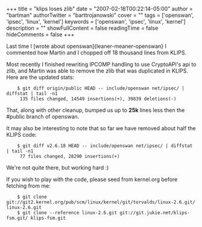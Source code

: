 +++
title = "klips loses zlib"
date = "2007-02-18T00:22:14-05:00"
author = "bartman"
authorTwitter = "barttrojanowski"
cover = ""
tags = ['openswan', 'ipsec', 'linux', 'kernel']
keywords = ['openswan', 'ipsec', 'linux', 'kernel']
description = ""
showFullContent = false
readingTime = false
hideComments = false
+++

Last time I [wrote about openswan]{leaner-meaner-openswan} I commented how Martin and I chopped off 
18 thousand lines from KLIPS.

Most recently I finished rewriting IPCOMP handling to use CryptoAPI's api to zlib, and Martin was able
to remove the zlib that was duplicated in KLIPS.  Here are the updated stats:

        $ git diff origin/public HEAD -- include/openswan net/ipsec/ | diffstat | tail -n1
         135 files changed, 14549 insertions(+), 39839 deletions(-)

That, along with other cleanup, bumped us up to **25k** lines less then the #public branch of openswan.

It may also be interesting to note that so far we have removed about half the KLIPS code:

        $ git diff v2.6.18 HEAD -- include/openswan net/ipsec/ | diffstat | tail -n1
         77 files changed, 28290 insertions(+)

We're not quite there, but working hard :)

If you wish to play with the code, please seed from kernel.org before fetching from me:

        $ git clone git://git2.kernel.org/pub/scm/linux/kernel/git/torvalds/linux-2.6.git/ linux-2.6.git
        $ git clone --reference linux-2.6.git git://git.jukie.net/klips-fsm.git/ klips-fsm.git
